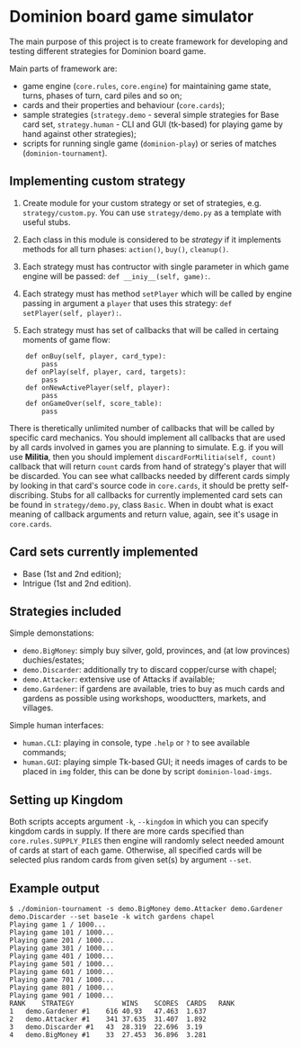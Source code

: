Dominion board game simulator
=============================


The main purpose of this project is to create framework for developing
and testing different strategies for Dominion board game.

Main parts of framework are:

  - game engine (`core.rules`, `core.engine`) for maintaining game state,
    turns, phases of turn, card piles and so on;
  - cards and their properties and behaviour (`core.cards`);
  - sample strategies (`strategy.demo` - several simple strategies for
    Base card set, `strategy.human` - CLI and GUI (tk-based) for
    playing game by hand against other strategies);
  - scripts for running single game (`dominion-play`) or series of
    matches (`dominion-tournament`).


Implementing custom strategy
----------------------------

1. Create module for your custom strategy or set of strategies, e.g.
  `strategy/custom.py`. You can use `strategy/demo.py` as a template
  with useful stubs.

2. Each class in this module is considered to be *strategy* if it
  implements methods for all turn phases: `action()`, `buy()`, `cleanup()`.

3. Each strategy must has contructor with single parameter in which
  game engine will be passed: `def __iniy__(self, game):`.

4. Each strategy must has method `setPlayer` which will be called
  by engine passing in argument a `player` that uses this strategy:
  `def setPlayer(self, player):`.

5. Each strategy must has set of callbacks that will be called in
  certaing moments of game flow:

```
    def onBuy(self, player, card_type):
        pass
    def onPlay(self, player, card, targets):
        pass
    def onNewActivePlayer(self, player):
        pass
    def onGameOver(self, score_table):
        pass
```

There is theretically unlimited number of callbacks that will be
called by specific card mechanics. You should implement all callbacks
that are used by all cards involved in games you are planning
to simulate. E.g. if you will use **Militia**, then you should implement
`discardForMilitia(self, count)` callback that will return `count`
cards from hand of strategy's player that will be discarded.
You can see what callbacks needed by different cards simply by looking
in that card's source code in `core.cards`, it should be pretty
self-discribing. Stubs for all callbacks for currently implemented card
sets can be found in `strategy/demo.py`, class `Basic`. When in doubt
what is exact meaning of callback arguments and return value, again,
see it's usage in `core.cards`.


Card sets currently implemented
-------------------------------

  - Base (1st and 2nd edition);
  - Intrigue (1st and 2nd edition).


Strategies included
-------------------

Simple demonstations:

  - `demo.BigMoney`: simply buy silver, gold, provinces, and (at low
    provinces) duchies/estates;
  - `demo.Discarder`: additionally try to discard copper/curse with
    chapel;
  - `demo.Attacker`: extensive use of Attacks if available;
  - `demo.Gardener`: if gardens are available, tries to buy as much
    cards and gardens as possible using workshops, wooductters,
    markets, and villages.

Simple human interfaces:

  - `human.CLI`: playing in console, type `.help` or `?` to see available
    commands;
  - `human.GUI`: playing simple Tk-based GUI; it needs images of cards
    to be placed in `img` folder, this can be done by script
    `dominion-load-imgs`.


Setting up Kingdom
------------------

Both scripts accepts argument `-k`, `--kingdom` in which you can
specify kingdom cards in supply. If there are more cards specified
than `core.rules.SUPPLY_PILES` then engine will randomly select
needed amount of cards at start of each game. Otherwise,
all specified cards will be selected plus random cards from given
set(s) by argument `--set`.


Example output
--------------

```
$ ./dominion-tournament -s demo.BigMoney demo.Attacker demo.Gardener demo.Discarder --set base1e -k witch gardens chapel
Playing game 1 / 1000...
Playing game 101 / 1000...
Playing game 201 / 1000...
Playing game 301 / 1000...
Playing game 401 / 1000...
Playing game 501 / 1000...
Playing game 601 / 1000...
Playing game 701 / 1000...
Playing game 801 / 1000...
Playing game 901 / 1000...
RANK	STRATEGY        	WINS	SCORES	CARDS	RANK
1	demo.Gardener #1	616	40.93	47.463	1.637
2	demo.Attacker #1	341	37.635	31.407	1.892
3	demo.Discarder #1	43	28.319	22.696	3.19
4	demo.BigMoney #1	33	27.453	36.896	3.281
```
